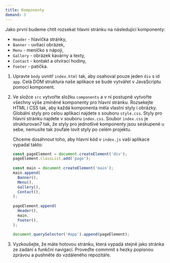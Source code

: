 ```yaml
---
title: Komponenty
demand: 3
---
```


Jako první budeme chtít rozsekat hlavní stránku na následující komponenty:

- `Header` - hlavička stránky,
- `Banner` - uvítací obrázek,
- `Menu` - meníčko s nápoji,
- `Gallery` - obrázek kavárny a texty,
- `Contact` - kontakt a otvírací hodiny,
- `Footer` - patička.

1. Upravte `body` uvnitř `index.html` tak, aby osahoval pouze jeden `div` s id `app`. Celá DOM struktura naše aplikace se bude vytvářet v JavaScriptu pomocí komponent.
1. Ve složce `src` vytvořte složku `components` a v ní postupně vytvořte všechny výše zmíněné komponenty pro hlavní stránku. Rozsekejte HTML i CSS tak, aby každá komponenta měla vlastní styly i obrázky. Globální styly pro celou aplikaci najdete s souboru `style.css`. Styly pro hlavní stránku najdete v souboru `index.css`. Soubor `index.css` je strukturovan7 tak, že styly pro jednotlivé komponenty jsou seskupené u sebe, nemusíte tak zoufale lovit styly po celém projektu. 
   
   Chceme dosáhnout toho, aby hlavní kód v `index.js` vaší aplikace vypadal takto:
   ```js
   const pageElement = document.createElement('div');
   pageElement.classList.add('page');
 
   const main = document.createElement('main');
   main.append(
     Banner(),
     Menu(),
     Gallery(),
     Contact(),
   );
 
   pageElement.append(
     Header(),
     main,
     Footer(),
   );
 
   document.querySelector('#app').append(pageElement);
   ```
1. Vyzkoušejte, že máte hotovou stránku, která vypadá stejně jako stránka ze zadání s funkční navigací. Proveďte commmit s hezky popisnou zprávou a pushněte do vzdáleného repozitáře.
